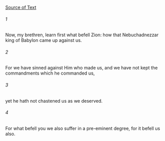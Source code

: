 [Source of Text](https://github.com/scrollmapper/bible_databases_deuterocanonical)

###### 1
Now, my brethren, learn first what befell Zion: how that Nebuchadnezzar king of Babylon came up against us.

###### 2
For we have sinned against Him who made us, and we have not kept the commandments which he commanded us,

###### 3
yet he hath not chastened us as we deserved.

###### 4
For what befell you we also suffer in a pre-eminent degree, for it befell us also.